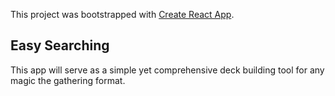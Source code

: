 This project was bootstrapped with [Create React App](https://github.com/facebook/create-react-app).

## Easy Searching

This app will serve as a simple yet comprehensive deck building tool for any magic the gathering format.


